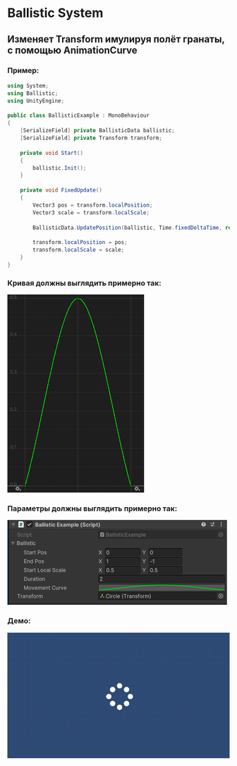 # Ballistic System

## Изменяет Transform имулируя полёт гранаты, с помощью AnimationCurve

### Пример:

```csharp
using System;
using Ballistic;
using UnityEngine;

public class BallisticExample : MonoBehaviour
{
    [SerializeField] private BallisticData ballistic;
    [SerializeField] private Transform transform;

    private void Start()
    {
        ballistic.Init();
    }

    private void FixedUpdate()
    {
        Vector3 pos = transform.localPosition;
        Vector3 scale = transform.localScale;

        BallisticData.UpdatePosition(ballistic, Time.fixedDeltaTime, ref pos, ref scale);

        transform.localPosition = pos;
        transform.localScale = scale;
    }
}
```
### Кривая должны выглядить примерно так:
![img.png](img.png)
### Параметры должны выглядить примерно так:
![img.png](img2.png)
### Демо:
![img.gif](img3.gif)